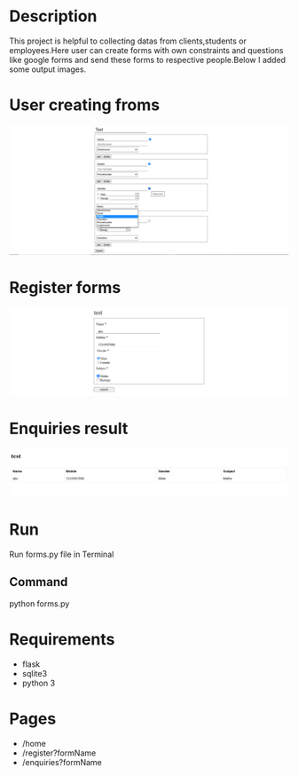 # Description
This project is helpful to collecting datas from clients,students or employees.Here user can create forms with own constraints and questions like google forms and send these forms to respective people.Below I added some output images.

# User creating froms
![alt text](/outputImages/formImg.png)

# Register forms
![alt text](/outputImages/formregister.png)

# Enquiries result
![alt text](/outputImages/formenquiries.png)

# Run
Run forms.py file in Terminal
## Command
python forms.py

# Requirements
* flask
* sqlite3
* python 3

# Pages
* /home
* /register?formName
* /enquiries?formName
